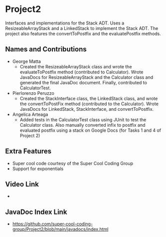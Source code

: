 # Project2
Interfaces and implementations for the Stack ADT. Uses a ResizeableArrayStack and a LinkedStack to implement the Stack ADT. The project also features the convertToPostfix and the evaluatePostfix methods.

## Names and Contributions
- George Matta
  -   Created the ResizeableArrayStack class and wrote the evaluateToPostfix method (contributed to Calculator). Wrote JavaDocs for ResizeableArrayStack and the Calculator class and generated the final JavaDoc document. Finally, contributed to CalculatorTest.
- Pierlorenzo Peruzzo
  - Created the StackInterface class, the LinkedStack class, and wrote the convertToPostFix method (contributed to the Calculator). Wrote JavaDocs for LinkedStack, StackInterface, and convertToPostfix.
- Angelica Arteaga
  - Added tests in the CalculatorTest class using JUnit to test the Calculator class. Also manually converted infix to postfix and evaluated postfix using a stack on Google Docs (for Tasks 1 and 4 of Project 2)

## Extra Features
- Super cool code courtesy of the Super Cool Coding Group
- Support for exponentials

## Video Link
-

## JavaDoc Index Link
- https://github.com/super-cool-coding-group/Project2/blob/main/javadocs/index.html




